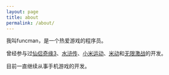 ```yaml
---
layout: page
title: about
permalink: /about/
---
```


我叫funcman，是一个热爱游戏的程序员。

曾经参与过[仙侣奇缘3](https://www.bing.com/search?q=%E4%BB%99%E4%BE%A3%E5%A5%87%E7%BC%983)、[水浒传](http://sh.70yx.com)、[小米运动](https://itunes.apple.com/cn/app/id938688461)、[米动](https://itunes.apple.com/cn/app/id1034182617)和[无限激战](https://www.taptap.com/app/143658)的开发。

目前一直继续从事手机游戏的开发。
